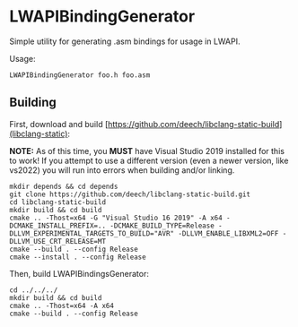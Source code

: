 # LWAPIBindingGenerator

Simple utility for generating .asm bindings for usage in LWAPI.

Usage:

```
LWAPIBindingGenerator foo.h foo.asm
```

## Building

First, download and build [https://github.com/deech/libclang-static-build](libclang-static):

**NOTE:** As of this time, you **MUST** have Visual Studio 2019 installed for this to work! If you attempt to use a different version (even a newer version, like vs2022) you will run into errors when building and/or linking.

```
mkdir depends && cd depends
git clone https://github.com/deech/libclang-static-build.git
cd libclang-static-build
mkdir build && cd build
cmake .. -Thost=x64 -G "Visual Studio 16 2019" -A x64 -DCMAKE_INSTALL_PREFIX=.. -DCMAKE_BUILD_TYPE=Release -DLLVM_EXPERIMENTAL_TARGETS_TO_BUILD="AVR" -DLLVM_ENABLE_LIBXML2=OFF -DLLVM_USE_CRT_RELEASE=MT
cmake --build . --config Release
cmake --install . --config Release
```

Then, build LWAPIBindingsGenerator:

```
cd ../../../
mkdir build && cd build
cmake .. -Thost=x64 -A x64
cmake --build . --config Release
```